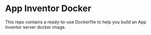 
# App Inventor Docker
This repo contains a ready-to-use Dockerfile to help you build an App Inventor server docker image. 
